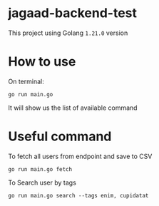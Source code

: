# jagaad-backend-test
This project using Golang `1.21.0` version

# How to use
On terminal:

    go run main.go 

It will show us the list of available command

# Useful command
 To fetch all users from endpoint and save to CSV

    go run main.go fetch
  
 To Search user by tags

    go run main.go search --tags enim, cupidatat